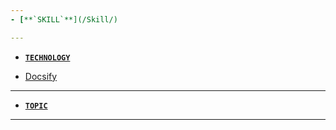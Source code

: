 ```yaml
---
- [**`SKILL`**](/Skill/)

---
```

- [**`TECHNOLOGY`**](/Technology/)
 * [Docsify](/Technology/Docsify/)

---
- [**`TOPIC`**](/Topic/)
---

